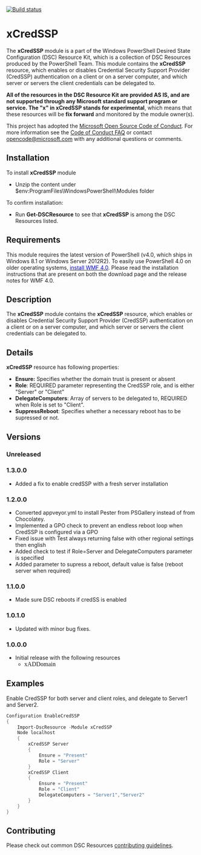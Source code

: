 [![Build status](https://ci.appveyor.com/api/projects/status/29y5yx2vxwjq60ic/branch/master?svg=true)](https://ci.appveyor.com/project/PowerShell/xcredssp/branch/master)

# xCredSSP


The **xCredSSP** module is a part of the Windows PowerShell Desired State Configuration (DSC) Resource Kit, which is a collection of DSC Resources produced by the PowerShell Team.
This module contains the **xCredSSP** resource, which enables or disables Credential Security Support Provider (CredSSP) authentication on a client or on a server computer, and which server or servers the client credentials can be delegated to.


**All of the resources in the DSC Resource Kit are provided AS IS, and are not supported through any Microsoft standard support program or service.
The "x" in xCredSSP stands for experimental**, which means that these resources will be **fix forward** and monitored by the module owner(s).

This project has adopted the [Microsoft Open Source Code of Conduct](https://opensource.microsoft.com/codeofconduct/).
For more information see the [Code of Conduct FAQ](https://opensource.microsoft.com/codeofconduct/faq/) or contact [opencode@microsoft.com](mailto:opencode@microsoft.com) with any additional questions or comments.

## Installation

To install **xCredSSP** module

*   Unzip the content under $env:ProgramFiles\WindowsPowerShell\Modules folder

To confirm installation:

*   Run **Get-DSCResource** to see that **xCredSSP** is among the DSC Resources listed.


## Requirements

This module requires the latest version of PowerShell (v4.0, which ships in Windows 8.1 or Windows Server 2012R2).
To easily use PowerShell 4.0 on older operating systems, [<span style="color:#0000ff">install WMF 4.0</span>](http://www.microsoft.com/en-us/download/details.aspx?id=40855).
Please read the installation instructions that are present on both the download page and the release notes for WMF 4.0.


## Description

The **xCredSSP** module contains the **xCredSSP** resource, which enables or disables Credential Security Support Provider (CredSSP) authentication on a client or on a server computer, and which server or servers the client credentials can be delegated to.


## Details

**xCredSSP** resource has following properties:

*   **Ensure:** Specifies whether the domain trust is present or absent 
*   **Role**: REQUIRED parameter representing the CredSSP role, and is either "Server" or "Client" 
*   **DelegateComputers**: Array of servers to be delegated to, REQUIRED when Role is set to "Client".
*   **SuppressReboot**: Specifies whether a necessary reboot has to be supressed or not.

## Versions

### Unreleased

### 1.3.0.0
* Added a fix to enable credSSP with a fresh server installation

### 1.2.0.0
* Converted appveyor.yml to install Pester from PSGallery instead of from Chocolatey.
* Implemented a GPO check to prevent an endless reboot loop when CredSSP is configured via a GPO
* Fixed issue with Test always returning false with other regional settings then english
* Added check to test if Role=Server and DelegateComputers parameter is specified
* Added parameter to supress a reboot, default value is false (reboot server when required)

### 1.1.0.0

*   Made sure DSC reboots if credSS is enabled

### 1.0.1.0

*   Updated with minor bug fixes.


### 1.0.0.0

*   Initial release with the following resources 
    *   <span style="font-family:Calibri; font-size:medium">xADDomain</span> 

## Examples

Enable CredSSP for both server and client roles, and delegate to Server1 and Server2.

```powershell
Configuration EnableCredSSP
{
    Import-DscResource -Module xCredSSP
    Node localhost
    {
        xCredSSP Server
        {
            Ensure = "Present"
            Role = "Server"
        }
        xCredSSP Client
        {
            Ensure = "Present"
            Role = "Client"
            DelegateComputers = "Server1","Server2"
        }
    }
} 
```

## Contributing
Please check out common DSC Resources [contributing guidelines](https://github.com/PowerShell/DscResource.Kit/blob/master/CONTRIBUTING.md).
